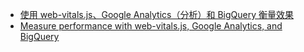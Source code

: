 - [使用 web-vitals.js、Google Analytics（分析）和 BigQuery 衡量效果](https://codelabs.developers.google.com/codelabs/web-vitals-google-analytics-bigquery#0)
- [Measure performance with web-vitals.js, Google Analytics, and BigQuery](https://www.youtube.com/watch?v=V0lL1753VHo&t=254s)
